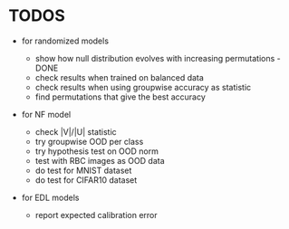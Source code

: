 # TODOS

* for randomized models
    * show how null distribution evolves with increasing permutations - DONE
    * check results when trained on balanced data
    * check results when using groupwise accuracy as statistic
    * find permutations that give the best accuracy

* for NF model
    * check |V|/|U| statistic
    * try groupwise OOD per class
    * try hypothesis test on OOD norm
    * test with RBC images as OOD data
    * do test for MNIST dataset
    * do test for CIFAR10 dataset

* for EDL models
    * report expected calibration error
